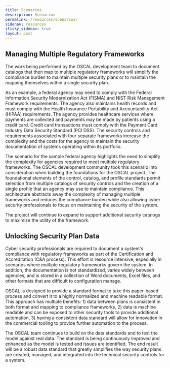 ```yaml
---
title: Scenarios
description: Scenarios
permalink: /resources/scenarios/
sidenav: resources
sticky_sidenav: true
layout: post
---
```


## Managing Multiple Regulatory Frameworks

The work being performed by the OSCAL development team to document catalogs that then map to multiple regulatory frameworks will simplify the compliance burden to maintain multiple security plans or to maintain the mapping themselves within a single security plan. 

As an example, a federal agency may need to comply with the Federal Information Security Modernization Act (FISMA) and NIST Risk Management Framework requirements. The agency also maintains health records and must comply with the Health Insurance Portability and Accountability Act (HIPAA) requirements. The agency provides healthcare services where payments are collected and payments may be made by patients using a credit card. Credit card transactions must comply with the Payment Card Industry Data Security Standard (PCI DSS). The security controls and requirements associated with four separate frameworks increase the complexity and the costs for the agency to maintain the security documentation of systems operating within its portfolio.

The scenario for the sample federal agency highlights the need to simplify the complexity for agencies required to meet multiple regulatory frameworks.  The OSCAL development community took this scenario into consideration when building the foundations for the OSCAL project. The foundational elements of the control, catalog, and profile standards permit selection from multiple catalogs of security controls and the creation of a single profile that an agency may use to maintain compliance. This architecture abstracts away the complexity of managing multiple frameworks and reduces the compliance burden while also allowing cyber security professionals to focus on maintaining the security of the system.

The project will continue to expand to support additional security catalogs to maximize the utility of the framework.

## Unlocking Security Plan Data

Cyber security professionals are required to document a system's compliance with regulatory frameworks as part of the Certification and Accreditation (C&A process).  This effort is resource intensive; especially in scenarios where multiple regulatory frameworks govern the system.  In addition, the documentation is not standardized, varies widely between agencies, and is stored in a collection of Word documents, Excel files, and other formats that are difficult to configuration manage.

OSCAL is designed to provide a standard format to take this paper-based process and convert it to a highly normalized and machine readable format.  This approach has multiple benefits: 1) data between plans is consistent in both format and mapping to compliance frameworks, 2) data is machine readable and can be exposed to other security tools to provide additional automation, 3) having a consistent data standard will allow for innovation in the commercial tooling to provide further automation to the process.

The OSCAL team continues to build on the data standards and to test the model against real data.  The standard is being continuously improved and enhanced as the model is tested and issues are identified.  The end result will be a robust data standard that greatly simplifies the way security plans are created, managed, and integrated into the technical security controls for a system.